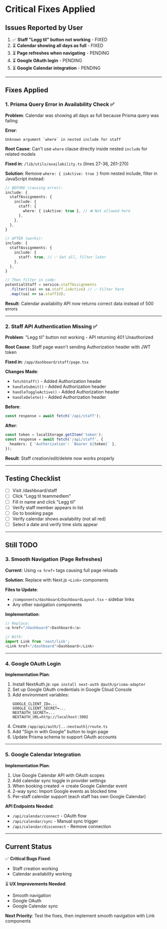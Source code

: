 # Critical Fixes Applied

## Issues Reported by User

1. ✅ **Staff "Legg til" button not working** - FIXED
2. ⏳ **Calendar showing all days as full** - FIXED
3. ⏳ **Page refreshes when navigating** - PENDING
4. ⏳ **Google OAuth login** - PENDING
5. ⏳ **Google Calendar integration** - PENDING

---

## Fixes Applied

### 1. Prisma Query Error in Availability Check ✅

**Problem**: Calendar was showing all days as full because Prisma query was failing

**Error**:
```
Unknown argument `where` in nested include for staff
```

**Root Cause**: Can't use `where` clause directly inside nested `include` for related models

**Fixed in**: `/lib/utils/availability.ts` (lines 27-36, 261-270)

**Solution**: Remove `where: { isActive: true }` from nested include, filter in JavaScript instead:
```typescript
// BEFORE (causing error):
include: {
  staffAssignments: {
    include: {
      staff: {
        where: { isActive: true }, // ❌ Not allowed here
      },
    },
  },
}

// AFTER (works):
include: {
  staffAssignments: {
    include: {
      staff: true, // ✅ Get all, filter later
    },
  },
}

// Then filter in code:
potentialStaff = service.staffAssignments
  .filter((sa) => sa.staff.isActive) // ✅ Filter here
  .map((sa) => sa.staffId);
```

**Result**: Calendar availability API now returns correct data instead of 500 errors

---

### 2. Staff API Authentication Missing ✅

**Problem**: "Legg til" button not working - API returning 401 Unauthorized

**Root Cause**: Staff page wasn't sending Authorization header with JWT token

**Fixed in**: `/app/dashboard/staff/page.tsx`

**Changes Made**:
- `fetchStaff()` - Added Authorization header
- `handleSubmit()` - Added Authorization header
- `handleToggleActive()` - Added Authorization header
- `handleDelete()` - Added Authorization header

**Before**:
```typescript
const response = await fetch('/api/staff');
```

**After**:
```typescript
const token = localStorage.getItem('token');
const response = await fetch('/api/staff', {
  headers: { 'Authorization': `Bearer ${token}` },
});
```

**Result**: Staff creation/edit/delete now works properly

---

## Testing Checklist

- [ ] Visit /dashboard/staff
- [ ] Click "Legg til teammedlem"
- [ ] Fill in name and click "Legg til"
- [ ] Verify staff member appears in list
- [ ] Go to booking page
- [ ] Verify calendar shows availability (not all red)
- [ ] Select a date and verify time slots appear

---

## Still TODO

### 3. Smooth Navigation (Page Refreshes)

**Current**: Using `<a href>` tags causing full page reloads

**Solution**: Replace with Next.js `<Link>` components

**Files to Update**:
- `/components/dashboard/DashboardLayout.tsx` - sidebar links
- Any other navigation components

**Implementation**:
```typescript
// Replace:
<a href="/dashboard">Dashboard</a>

// With:
import Link from 'next/link';
<Link href="/dashboard">Dashboard</Link>
```

---

### 4. Google OAuth Login

**Implementation Plan**:
1. Install NextAuth.js: `npm install next-auth @auth/prisma-adapter`
2. Set up Google OAuth credentials in Google Cloud Console
3. Add environment variables:
   ```
   GOOGLE_CLIENT_ID=...
   GOOGLE_CLIENT_SECRET=...
   NEXTAUTH_SECRET=...
   NEXTAUTH_URL=http://localhost:3002
   ```
4. Create `/app/api/auth/[...nextauth]/route.ts`
5. Add "Sign in with Google" button to login page
6. Update Prisma schema to support OAuth accounts

---

### 5. Google Calendar Integration

**Implementation Plan**:
1. Use Google Calendar API with OAuth scopes
2. Add calendar sync toggle in provider settings
3. When booking created → create Google Calendar event
4. 2-way sync: Import Google events as blocked time
5. Per-staff calendar support (each staff has own Google Calendar)

**API Endpoints Needed**:
- `/api/calendar/connect` - OAuth flow
- `/api/calendar/sync` - Manual sync trigger
- `/api/calendar/disconnect` - Remove connection

---

## Current Status

✅ **Critical Bugs Fixed**:
- Staff creation working
- Calendar availability working

⏳ **UX Improvements Needed**:
- Smooth navigation
- Google OAuth
- Google Calendar sync

**Next Priority**: Test the fixes, then implement smooth navigation with Link components
